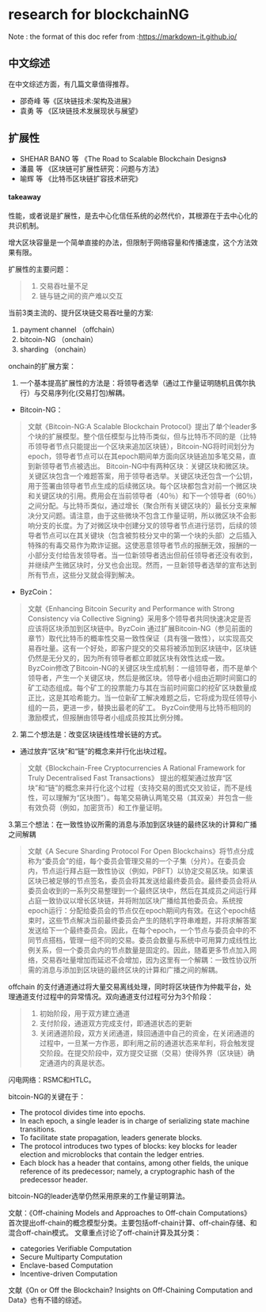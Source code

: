 # research for blockchainNG


Note : the format of this doc refer from :https://markdown-it.github.io/


##  中文综述

在中文综述方面，有几篇文章值得推荐。   
+ 邵奇峰 等《区块链技术:架构及进展》
+ 袁勇 等 《区块链技术发展现状与展望》



##  扩展性
+ SHEHAR BANO 等 《The Road to Scalable Blockchain Designs》
+ 潘晨 等 《区块链可扩展性研究：问题与方法》
+ 喻辉 等 《比特币区块链扩容技术研究》




#### takeaway

性能，或者说是扩展性，是去中心化信任系统的必然代价，其根源在于去中心化的共识机制。

增大区块容量是一个简单直接的办法，但限制于网络容量和传播速度，这个方法效果有限。

扩展性的主要问题：
> 1. 交易吞吐量不足
> 2. 链与链之间的资产难以交互

当前3类主流的、提升区块链交易吞吐量的方案:
1. payment channel （offchain） 
2. bitcoin-NG      （onchain）
3. sharding        （onchain）

onchain的扩展方案：
1. 一个基本提高扩展性的方法是：将领导者选举（通过工作量证明随机且偶尔执行）与交易序列化(交易打包)解耦。  
+ Bitcoin-NG：
> 文献《Bitcoin-NG:A Scalable Blockchain Protocol》提出了单个leader多个块的扩展模型。整个信任模型与比特币类似，但与比特币不同的是（比特币领导者节点只能提出一个区块来追加区块链），Bitcoin-NG将时间划分为epoch，领导者节点可以在其epoch期间单方面向区块链追加多笔交易，直到新领导者节点被选出。 Bitcoin-NG中有两种区块：关键区块和微区块。 关键区块包含一个难题答案，用于领导者选举。关键区块还包含一个公钥，用于签署由领导者节点生成的后续微区块。每个区块都包含对前一个微区块和关键区块的引用。费用会在当前领导者（40％）和下一个领导者（60％）之间分配。与比特币类似，通过增长（聚合所有关键区块的）最长分支来解决分叉问题。请注意，由于这些微块不包含工作量证明，所以微区块不会影响分支的长度。为了对微区块中创建分叉的领导者节点进行惩罚，后续的领导者节点可以在其关键块（包含被剪枝分叉中的第一个块的头部）之后插入特殊的有毒交易作为欺诈证据。这使恶意领导者节点的报酬无效，报酬的一小部分支付给告发领导者。当一位新领导者选出但前任领导者还没有收到，并继续产生微区块时，分叉也会出现。然而，一旦新领导者选举的宣布达到所有节点，这些分叉就会得到解决。
+ ByzCoin：
> 文献《Enhancing Bitcoin Security and Performance with Strong Consistency via Collective Signing》采用多个领导者共同快速决定是否应该将区块添加到区块链中。ByzCoin 通过扩展Bitcoin-NG（参见前面的章节）取代比特币的概率性交易一致性保证（具有强一致性），以实现高交易吞吐量。这有一个好处，即客户提交的交易将被添加到区块链中，区块链仍然是无分叉的，因为所有领导者都立即就区块有效性达成一致。 ByzCoin修改了Bitcoin-NG的关键区块生成机制：一组领导者，而不是单个领导者，产生一个关键区块，然后是微区块。领导者小组由近期时间窗口的矿工动态组成。每个矿工的投票能力与其在当前时间窗口的挖矿区块数量成正比，这是其哈希能力。当一位新矿工解决难题之后，它将成为现任领导小组的一员，更进一步，替换出最老的矿工。 ByzCoin使用与比特币相同的激励模式，但报酬由领导者小组成员按其比例分摊。

2. 第二个想法是：改变区块链线性增长链的方式。
+ 通过放弃“区块”和“链”的概念来并行化出块过程。
> 文献《Blockchain-Free Cryptocurrencies A Rational Framework for Truly Decentralised Fast Transactions》 提出的框架通过放弃“区块”和“链”的概念来并行化这个过程（支持交易的图式交叉验证，而不是线性，可以理解为“区块图”）。每笔交易确认两笔交易（其双亲）并包含一些有效负荷（例如，加密货币）和工作量证明。

3.第三个想法：在一致性协议所需的消息与添加到区块链的最终区块的计算和广播之间解耦
> 文献《A Secure Sharding Protocol For Open Blockchains》将节点分成称为“委员会”的组，每个委员会管理交易的一个子集（分片）。在委员会内，节点运行拜占庭一致性协议（例如，PBFT）以协定交易区块。如果该区块已被足够的节点签名，委员会将其发送给最终委员会。最终委员会将从委员会收到的一系列交易整理到一个最终区块中，然后在其成员之间运行拜占庭一致协议以增长区块链，并将附加区块广播给其他委员会。系统按epoch运行：分配给委员会的节点仅在epoch期间内有效。在这个epoch结束时，这些节点解决当前最终委员会产生的随机字符串难题，并将求解答案发送给下一个最终委员会。因此，在每个epoch，一个节点与委员会中的不同节点搭档，管理一组不同的交易。委员会数量与系统中可用算力成线性比例关系，但一个委员会内的节点数量是固定的。因此，随着更多节点加入网络，交易吞吐量增加而延迟不会增加，因为这里有一个解耦：一致性协议所需的消息与添加到区块链的最终区块的计算和广播之间的解耦。

offchain 的支付通道通过将大量交易离线处理，同时将区块链作为仲裁平台，处理通道支付过程中的异常情况。双向通道支付过程可分为3个阶段：
> 1. 初始阶段，用于双方建立通道
> 2. 支付阶段，通道双方完成支付，即通道状态的更新
> 3. 关闭通道阶段，双方关闭通道，赎回通道中自己的资金，在关闭通道的过程中，一旦某一方作恶，即利用之前的通道状态来牟利，将会触发提交阶段。在提交阶段中，双方提交证据（交易）使得外界（区块链）确定通道内的真是状态。

闪电网络：RSMC和HTLC。

bitcoin-NG的关键在于：
+ The protocol divides time into epochs.    
+ In each epoch, a single leader is in charge of serializing state machine transitions.    
+ To facilitate state propagation, leaders generate blocks.   
+ The protocol introduces two types of blocks: key blocks for leader election and microblocks that contain the ledger entries. 
+ Each block has a header that contains, among other fields, the unique reference of its predecessor; namely, a cryptographic hash of the predecessor header.  

 bitcoin-NG的leader选举仍然采用原来的工作量证明算法。

文献：《Off-chaining Models and Approaches to Off-chain Computations》首次提出off-chain的概念模型分类。主要包括off-chain计算、off-chain存储、和混合off-chain模式。
文章重点讨论了off-chain计算及其分类：
+ categories Verifiable Computation
+ Secure Multiparty Computation
+ Enclave-based Computation
+ Incentive-driven Computation

文献《On or Off the Blockchain? Insights on Off-Chaining Computation and Data》也有不错的综述。





